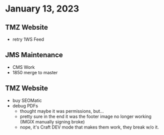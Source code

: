 # January 13, 2023

## TMZ Website
- retry 1WS Feed

## JMS Maintenance
- CMS Work
- 1850 merge to master

## TMZ Website
- buy SEOMatic
- debug PDFs
	- thought maybe it was permissions, but...
	- pretty sure in the end it was the footer image no longer working (IMGIX manually signing broke)
	- nope, it's Craft DEV mode that makes them work, they break w/o it. 